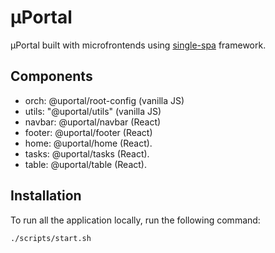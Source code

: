 # μPortal

μPortal built with microfrontends using [single-spa](https://single-spa.js.org/) framework.

## Components

- orch: @uportal/root-config (vanilla JS)
- utils: "@uportal/utils" (vanilla JS)
- navbar: @uportal/navbar (React)
- footer: @uportal/footer (React)
- home: @uportal/home (React).
- tasks: @uportal/tasks (React).
- table: @uportal/table (React).

## Installation

To run all the application locally, run the following command:

```bash
./scripts/start.sh
```
